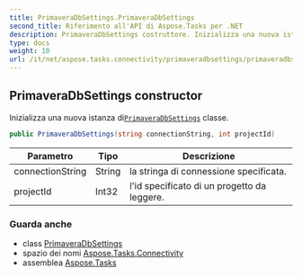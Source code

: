 ```yaml
---
title: PrimaveraDbSettings.PrimaveraDbSettings
second_title: Riferimento all'API di Aspose.Tasks per .NET
description: PrimaveraDbSettings costruttore. Inizializza una nuova istanza diPrimaveraDbSettings classe.
type: docs
weight: 10
url: /it/net/aspose.tasks.connectivity/primaveradbsettings/primaveradbsettings/
---
```

## PrimaveraDbSettings constructor

Inizializza una nuova istanza di[`PrimaveraDbSettings`](../) classe.

```csharp
public PrimaveraDbSettings(string connectionString, int projectId)
```

| Parametro | Tipo | Descrizione |
| --- | --- | --- |
| connectionString | String | la stringa di connessione specificata. |
| projectId | Int32 | l'id specificato di un progetto da leggere. |

### Guarda anche

* class [PrimaveraDbSettings](../)
* spazio dei nomi [Aspose.Tasks.Connectivity](../../primaveradbsettings/)
* assemblea [Aspose.Tasks](../../../)



